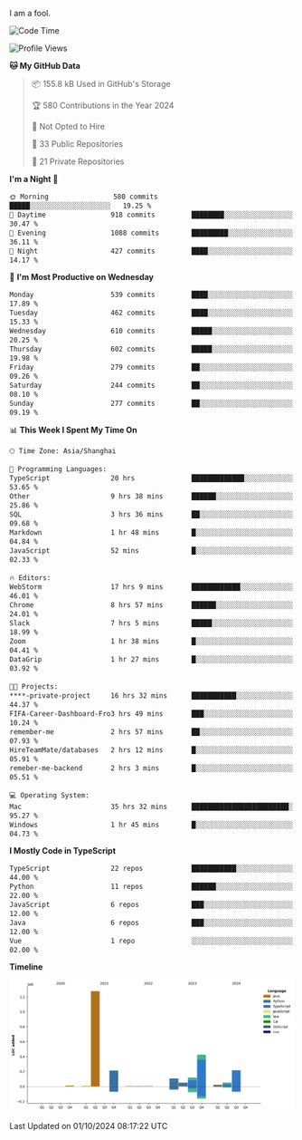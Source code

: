 I am a fool.

<!--START_SECTION:waka-->
![Code Time](http://img.shields.io/badge/Code%20Time-1%2C889%20hrs-blue)

![Profile Views](http://img.shields.io/badge/Profile%20Views-0-blue)

**🐱 My GitHub Data** 

> 📦 155.8 kB Used in GitHub's Storage 
 > 
> 🏆 580 Contributions in the Year 2024
 > 
> 🚫 Not Opted to Hire
 > 
> 📜 33 Public Repositories 
 > 
> 🔑 21 Private Repositories 
 > 
**I'm a Night 🦉** 

```text
🌞 Morning                580 commits         █████░░░░░░░░░░░░░░░░░░░░   19.25 % 
🌆 Daytime                918 commits         ████████░░░░░░░░░░░░░░░░░   30.47 % 
🌃 Evening                1088 commits        █████████░░░░░░░░░░░░░░░░   36.11 % 
🌙 Night                  427 commits         ████░░░░░░░░░░░░░░░░░░░░░   14.17 % 
```
📅 **I'm Most Productive on Wednesday** 

```text
Monday                   539 commits         ████░░░░░░░░░░░░░░░░░░░░░   17.89 % 
Tuesday                  462 commits         ████░░░░░░░░░░░░░░░░░░░░░   15.33 % 
Wednesday                610 commits         █████░░░░░░░░░░░░░░░░░░░░   20.25 % 
Thursday                 602 commits         █████░░░░░░░░░░░░░░░░░░░░   19.98 % 
Friday                   279 commits         ██░░░░░░░░░░░░░░░░░░░░░░░   09.26 % 
Saturday                 244 commits         ██░░░░░░░░░░░░░░░░░░░░░░░   08.10 % 
Sunday                   277 commits         ██░░░░░░░░░░░░░░░░░░░░░░░   09.19 % 
```


📊 **This Week I Spent My Time On** 

```text
🕑︎ Time Zone: Asia/Shanghai

💬 Programming Languages: 
TypeScript               20 hrs              █████████████░░░░░░░░░░░░   53.65 % 
Other                    9 hrs 38 mins       ██████░░░░░░░░░░░░░░░░░░░   25.86 % 
SQL                      3 hrs 36 mins       ██░░░░░░░░░░░░░░░░░░░░░░░   09.68 % 
Markdown                 1 hr 48 mins        █░░░░░░░░░░░░░░░░░░░░░░░░   04.84 % 
JavaScript               52 mins             █░░░░░░░░░░░░░░░░░░░░░░░░   02.33 % 

🔥 Editors: 
WebStorm                 17 hrs 9 mins       ████████████░░░░░░░░░░░░░   46.01 % 
Chrome                   8 hrs 57 mins       ██████░░░░░░░░░░░░░░░░░░░   24.01 % 
Slack                    7 hrs 5 mins        █████░░░░░░░░░░░░░░░░░░░░   18.99 % 
Zoom                     1 hr 38 mins        █░░░░░░░░░░░░░░░░░░░░░░░░   04.41 % 
DataGrip                 1 hr 27 mins        █░░░░░░░░░░░░░░░░░░░░░░░░   03.92 % 

🐱‍💻 Projects: 
****-private-project     16 hrs 32 mins      ███████████░░░░░░░░░░░░░░   44.37 % 
FIFA-Career-Dashboard-Fro3 hrs 49 mins       ███░░░░░░░░░░░░░░░░░░░░░░   10.24 % 
remember-me              2 hrs 57 mins       ██░░░░░░░░░░░░░░░░░░░░░░░   07.93 % 
HireTeamMate/databases   2 hrs 12 mins       █░░░░░░░░░░░░░░░░░░░░░░░░   05.91 % 
remeber-me-backend       2 hrs 3 mins        █░░░░░░░░░░░░░░░░░░░░░░░░   05.51 % 

💻 Operating System: 
Mac                      35 hrs 32 mins      ████████████████████████░   95.27 % 
Windows                  1 hr 45 mins        █░░░░░░░░░░░░░░░░░░░░░░░░   04.73 % 
```

**I Mostly Code in TypeScript** 

```text
TypeScript               22 repos            ███████████░░░░░░░░░░░░░░   44.00 % 
Python                   11 repos            ██████░░░░░░░░░░░░░░░░░░░   22.00 % 
JavaScript               6 repos             ███░░░░░░░░░░░░░░░░░░░░░░   12.00 % 
Java                     6 repos             ███░░░░░░░░░░░░░░░░░░░░░░   12.00 % 
Vue                      1 repo              ░░░░░░░░░░░░░░░░░░░░░░░░░   02.00 % 
```



**Timeline**

![Lines of Code chart](https://raw.githubusercontent.com/VeejaLiu/VeejaLiu/master/assets/bar_graph.png)


 Last Updated on 01/10/2024 08:17:22 UTC
<!--END_SECTION:waka-->
